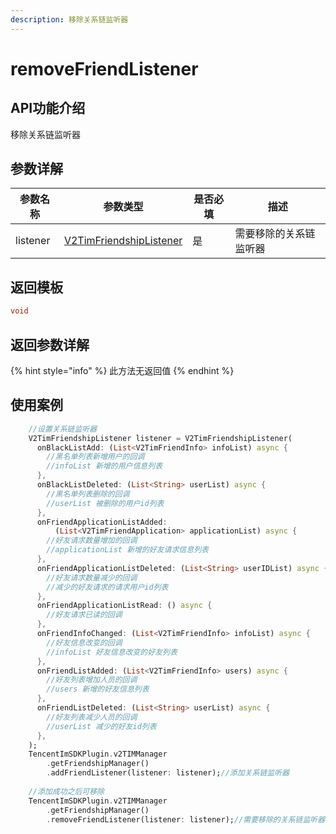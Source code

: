 ```yaml
---
description: 移除关系链监听器
---
```


# removeFriendListener

## API功能介绍

移除关系链监听器

## 参数详解

| 参数名称     | 参数类型                                        | 是否必填 | 描述          |
| -------- | ------------------------------------------- | ---- | ----------- |
| listener | [V2TimFriendshipListener](broken-reference) | 是    | 需要移除的关系链监听器 |

## 返回模板

```dart
void
```

## 返回参数详解

{% hint style="info" %}
此方法无返回值
{% endhint %}

## 使用案例  &#x20;

```dart
    //设置关系链监听器
    V2TimFriendshipListener listener = V2TimFriendshipListener(
      onBlackListAdd: (List<V2TimFriendInfo> infoList) async {
        //黑名单列表新增用户的回调
        //infoList 新增的用户信息列表
      },
      onBlackListDeleted: (List<String> userList) async {
        //黑名单列表删除的回调
        //userList 被删除的用户id列表
      },
      onFriendApplicationListAdded:
          (List<V2TimFriendApplication> applicationList) async {
        //好友请求数量增加的回调
        //applicationList 新增的好友请求信息列表
      },
      onFriendApplicationListDeleted: (List<String> userIDList) async {
        //好友请求数量减少的回调
        //减少的好友请求的请求用户id列表
      },
      onFriendApplicationListRead: () async {
        //好友请求已读的回调
      },
      onFriendInfoChanged: (List<V2TimFriendInfo> infoList) async {
        //好友信息改变的回调
        //infoList 好友信息改变的好友列表
      },
      onFriendListAdded: (List<V2TimFriendInfo> users) async {
        //好友列表增加人员的回调
        //users 新增的好友信息列表
      },
      onFriendListDeleted: (List<String> userList) async {
        //好友列表减少人员的回调
        //userList 减少的好友id列表
      },
    );
    TencentImSDKPlugin.v2TIMManager
        .getFriendshipManager()
        .addFriendListener(listener: listener);//添加关系链监听器
        
    //添加成功之后可移除
    TencentImSDKPlugin.v2TIMManager
        .getFriendshipManager()
        .removeFriendListener(listener: listener);//需要移除的关系链监听器
```
